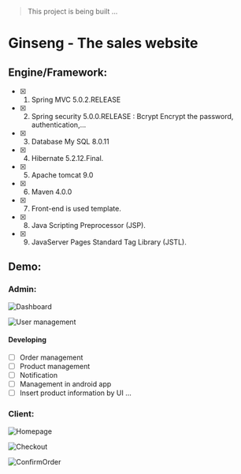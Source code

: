 > This project is being built ...

# Ginseng - The sales website
## Engine/Framework:		
- [x] 1. Spring MVC 5.0.2.RELEASE
- [x] 2. Spring security 5.0.0.RELEASE : Bcrypt Encrypt the password, authentication,...
- [x] 3. Database My SQL 8.0.11
- [x] 4. Hibernate 5.2.12.Final.
- [x] 5. Apache tomcat 9.0
- [x] 6. Maven 4.0.0
- [x] 7. Front-end is used template.
- [x] 8. Java Scripting Preprocessor (JSP).
- [x] 9. JavaServer Pages Standard Tag Library (JSTL).
## Demo:
### Admin:
![Dashboard](https://imgur.com/QayWhvH.png)

![User management](https://imgur.com/LkuNe0Z.png)

#### Developing
- [ ] Order management
- [ ] Product management
- [ ] Notification
- [ ] Management in android app
- [ ] Insert product information by UI
...

### Client:
![Homepage](https://imgur.com/TBLOktX.png)

![Checkout](https://imgur.com/ri78SPB.png)

![ConfirmOrder](https://imgur.com/YPjfTsa.png)

